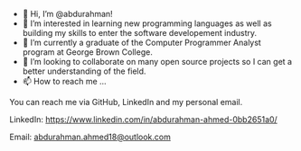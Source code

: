 - 👋 Hi, I’m @abdurahman!
- 👀 I’m interested in learning new programming languages as well as building my skills to enter the software developement industry.
- 🌱 I’m currently a graduate of the Computer Programmer Analyst program at George Brown College.
- 💞️ I’m looking to collaborate on many open source projects so I can get a better understanding of the field.
- 📫 How to reach me ...

You can reach me via GitHub, LinkedIn and my personal email.

LinkedIn: https://www.linkedin.com/in/abdurahman-ahmed-0bb2651a0/

Email: abdurahman.ahmed18@outlook.com
<!---
abdurahman/abdurahman is a ✨ special ✨ repository because its `README.md` (this file) appears on your GitHub profile.
You can click the Preview link to take a look at your changes.
--->
